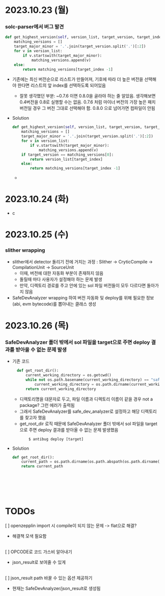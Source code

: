 # 2023.10.23 (월)

### solc-parser에서 버그 발견

```python
def get_highest_version(self, version_list, target_version, target_index):
    matching_versions = []
    target_major_minor = '.'.join(target_version.split('.')[:2])
    for v in version_list:
        if v.startswith(target_major_minor):
            matching_versions.append(v)
    else:
        return matching_versions[target_index -1]
```

- 기존에는 최신 버전순으로 리스트가 만들어져, 기호에 따라 더 높은 버전을 선택해야 한다면 리스트의 앞 index를 선택하도록 되어있음

  - 잘못 생각했던 부분: ~0.7.6 이면 0.8.0을 골라야 하는 줄 알았음. 생각해보면 0.4버전을 0.8로 실행할 수는 없음. 0.7.6 처럼 마이너 버전의 가장 높은 패치 버전일 경우 그 버전 그대로 선택해야 함. 0.8.0 으로 넘어가면 컴파일이 안됨

- Solution
  ```python
  def get_highest_version(self, version_list, target_version, target_index):
      matching_versions = []
      target_major_minor = '.'.join(target_version.split('.')[:2])
      for v in version_list:
          if v.startswith(target_major_minor):
              matching_versions.append(v)
      if target_version == matching_versions[0]:
          return version_list[target_index]
      else:
          return matching_versions[target_index -1]
  ```
  -

# 2023.10.24 (화)

- c

# 2023.10.25 (수)

### slither wrapping

- slither에서 detector 돌리기 전에 거치는 과정 : Slither -> CryticCompile -> CompilationUnit -> SourceUnit
  - 이때, 버전에 대한 자동화 부분이 존재하지 않음
  - 돌릴때 마다 사용자가 설정해야 하는 문제 발생
  - 만약, 디렉토리 경로를 주고 안에 있는 sol 파일 버전들이 모두 다르다면 돌아가지 않음
- SafeDevAnalyzer wrapping 하여 버전 자동화 및 deploy를 위해 필요한 정보(abi, evm bytecode)를 뽑아내는 클래스 생성

# 2023.10.26 (목)

### SafeDevAnalyzer 폴더 밖에서 sol 파일을 target으로 주면 deploy 결과를 받아올 수 없는 문제 발생

- 기존 코드

  ```python
    def get_root_dir():
        current_working_directory = os.getcwd()
        while not os.path.basename(current_working_directory) == "safe_dev_analyzer":
            current_working_directory = os.path.dirname(current_working_directory)
        return current_working_directory
  ```

  - 디렉토리명을 대문자로 두고, 파일 이름과 디렉토리 이름이 같을 경우 not a package? 그런 에러가 출력됨
  - 그래서 SafeDevAnalyzer를 safe_dev_analyzer로 설정하고 해당 디렉토리를 찾고자 했음
  - get_root_dir 로직 때문에 SafeDevAnalyzer 폴더 밖에서 sol 파일을 target으로 주면 deploy 결과를 받아올 수 없는 문제 발생했음
    ```shell
        $ antibug deploy [target]
    ```

- Solution
  ```python
  def get_root_dir():
      current_path = os.path.dirname(os.path.abspath(os.path.dirname(__file__)))
      return current_path
  ```

<br></br>
<br></br>

# TODOs

[ ] openzepplin import 시 compile이 되지 않는 문제 -> flat으로 해결?

- 해결책 모색 필요함
  <br></br>

[ ] OPCODE로 코드 가스비 알아내기

- json_result로 보여줄 수 있게
  <br></br>

[ ] json_result path 바꿀 수 있는 옵션 제공하기

- 현재는 SafeDevAnalyzer/json_result로 생성됨
